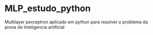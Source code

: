 # MLP_estudo_python
Multilayer perceptron aplicado em python para resolver o problema da prova de Inteligencia artificial 

